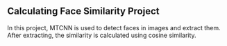 ## Calculating Face Similarity Project
In this project, MTCNN is used to detect faces in images and extract them. After extracting, the similarity is calculated using cosine similarity.
